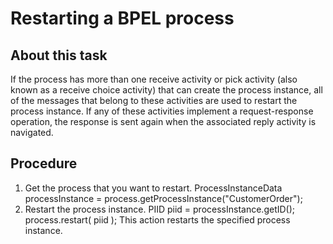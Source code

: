 <!-- image -->

# Restarting a BPEL process

## About this task

If the process has more than one receive activity
or pick activity (also known as a receive choice activity) that can
create the process instance, all of the messages that belong to these
activities are used to restart the process instance. If any of these
activities implement a request-response operation, the response is
sent again when the associated reply activity is navigated.

## Procedure

1. Get the process that you want to restart. ProcessInstanceData processInstance = 
                    process.getProcessInstance("CustomerOrder");
2. Restart the process instance. PIID piid = processInstance.getID(); 
process.restart( piid );
This action restarts the specified
process instance.